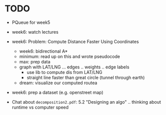 # TODO

- PQueue for week5

- week6: watch lectures
- week6: Problem: Compute Distance Faster Using Coordinates
    - week6: bidirectional A*
    - minimum: read up on this and wrote pseudocode
    - max: prep data
    - graph with LAT/LNG ... edges .. weights .. edge labels
        - use lib to compute dis from LAT/LNG
        - straight line faster than great circle (tunnel through earth)
    - dream: visualize our computed routea
- week6: prep a dataset (e.g. openstreet map)

- Chat about `decomposition2.pdf`: 5.2 "Designing an algo" .. thinking about runtime vs computer  speed
